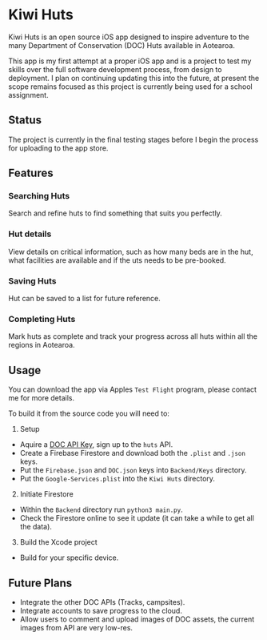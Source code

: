 # Kiwi Huts

Kiwi Huts is an open source iOS app designed to inspire adventure to the many Department of Conservation (DOC) Huts available in Aotearoa.

This app is my first attempt at a proper iOS app and is a project to test my skills over the full software development process, from design to deployment. I plan on continuing updating this into the future, at present the scope remains focused as this project is currently being used for a school assignment.

## Status

The project is currently in the final testing stages before I begin the process for uploading to the app store.

## Features

### Searching Huts

Search and refine huts to find something that suits you perfectly.

### Hut details

View details on critical information, such as how many beds are in the hut, what facilities are available and if the uts needs to be pre-booked.

### Saving Huts

Hut can be saved to a list for future reference.

### Completing Huts

Mark huts as complete and track your progress across all huts within all the regions in Aotearoa.

## Usage

You can download the app via Apples `Test Flight` program, please contact me for more details.

To build it from the source code you will need to:

1. Setup
- Aquire a [DOC API Key](https://api.doc.govt.nz/), sign up to the `huts` API.
- Create a Firebase Firestore and download both the `.plist` and `.json` keys.
- Put the `Firebase.json` and `DOC.json` keys into `Backend/Keys` directory.
- Put the `Google-Services.plist` into the `Kiwi Huts` directory.

2. Initiate Firestore
- Within the `Backend` directory run `python3 main.py`.
- Check the Firestore online to see it update (it can take a while to get all the data).

3. Build the Xcode project
- Build for your specific device.

## Future Plans

- Integrate the other DOC APIs (Tracks, campsites).
- Integrate accounts to save progress to the cloud.
- Allow users to comment and upload images of DOC assets, the current images from API are very low-res.

